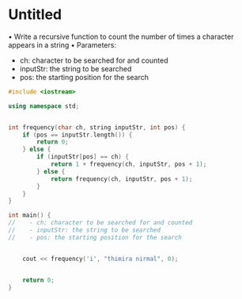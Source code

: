 # Untitled



• Write a recursive function to count the number of times a character appears in a string • Parameters:

* ch: character to be searched for and counted
* inputStr: the string to be searched
* pos: the starting position for the search



```cpp
#include <iostream>

using namespace std;


int frequency(char ch, string inputStr, int pos) {
    if (pos == inputStr.length()) {
        return 0;
    } else {
        if (inputStr[pos] == ch) {
            return 1 + frequency(ch, inputStr, pos + 1);
        } else {
            return frequency(ch, inputStr, pos + 1);
        }
    }
}

int main() {
//    - ch: character to be searched for and counted
//    - inputStr: the string to be searched
//    - pos: the starting position for the search


    cout << frequency('i', "thimira nirmal", 0);


    return 0;
}
```

